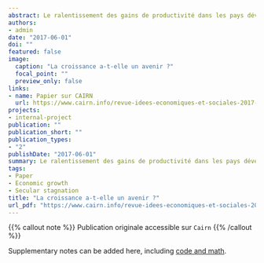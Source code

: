 ```yaml
---
abstract: Le ralentissement des gains de productivité dans les pays développés, malgré la transition vers des économies numérisées, le vieillissement de la population ou encore l’excès d’épargne au niveau mondial, justifient de s’interroger sur l’entrée dans un régime de stagnation séculaire. Ces craintes sur les perspectives de croissance de long terme sont-elles justifiées ?
authors:
- admin
date: "2017-06-01"
doi: ""
featured: false
image:
  caption: "La croissance a-t-elle un avenir ?"
  focal_point: ""
  preview_only: false
links:
- name: Papier sur CAIRN
  url: https://www.cairn.info/revue-idees-economiques-et-sociales-2017-2-page-6.htm
projects:
- internal-project
publication: ""
publication_short: ""
publication_types:
- "2"
publishDate: "2017-06-01"
summary: Le ralentissement des gains de productivité dans les pays développés, malgré la transition vers des économies numérisées, le vieillissement de la population ou encore l’excès d’épargne au niveau mondial, justifient de s’interroger sur l’entrée dans un régime de stagnation séculaire. Ces craintes sur les perspectives de croissance de long terme sont-elles justifiées ?
tags:
- Paper
- Economic growth
- Secular stagnation
title: "La croissance a-t-elle un avenir ?"
url_pdf: "https://www.cairn.info/revue-idees-economiques-et-sociales-2017-2-page-6.htm"
---
```


<!------ AUTRES OPTIONS POSSIBLES
url_code: '#'
url_dataset: '#'
url_pdf: "https://www.cairn.info/revue-idees-economiques-et-sociales-2015-2-page-14.htm"
url_poster: '#'
url_project: ""
url_slides: ""
url_source: '#'
url_video: '#'
slides: example
------>

{{% callout note %}}
Publication originale accessible sur `Cairn`
{{% /callout %}}

Supplementary notes can be added here, including [code and math](https://sourcethemes.com/academic/docs/writing-markdown-latex/).
